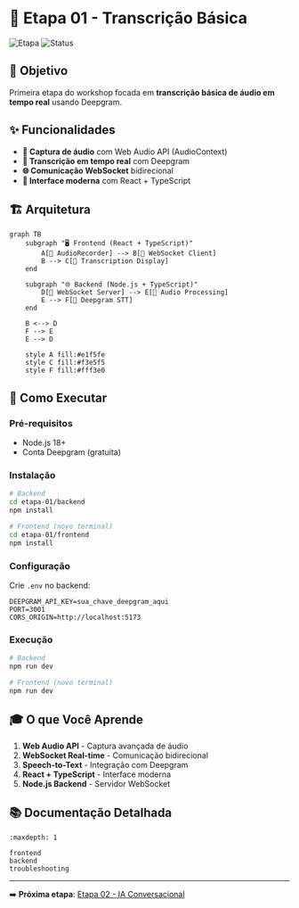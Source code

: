 # 🎤 Etapa 01 - Transcrição Básica

![Etapa](https://img.shields.io/badge/Etapa-01-green)
![Status](https://img.shields.io/badge/Status-Implementado-brightgreen)

## 🎯 Objetivo

Primeira etapa do workshop focada em **transcrição básica de áudio em tempo real** usando Deepgram.

## ✨ Funcionalidades

- **🎤 Captura de áudio** com Web Audio API (AudioContext)
- **📝 Transcrição em tempo real** com Deepgram
- **🌐 Comunicação WebSocket** bidirecional
- **🎨 Interface moderna** com React + TypeScript

## 🏗️ Arquitetura

```{mermaid}
graph TB
    subgraph "🖥️ Frontend (React + TypeScript)"
        A[🎤 AudioRecorder] --> B[📡 WebSocket Client]
        B --> C[💬 Transcription Display]
    end

    subgraph "🌐 Backend (Node.js + TypeScript)"
        D[📡 WebSocket Server] --> E[🎵 Audio Processing]
        E --> F[📝 Deepgram STT]
    end

    B <--> D
    F --> E
    E --> D

    style A fill:#e1f5fe
    style C fill:#f3e5f5
    style F fill:#fff3e0
```

## 🚀 Como Executar

### Pré-requisitos
- Node.js 18+
- Conta Deepgram (gratuita)

### Instalação

```bash
# Backend
cd etapa-01/backend
npm install

# Frontend (novo terminal)
cd etapa-01/frontend
npm install
```

### Configuração

Crie `.env` no backend:

```env
DEEPGRAM_API_KEY=sua_chave_deepgram_aqui
PORT=3001
CORS_ORIGIN=http://localhost:5173
```

### Execução

```bash
# Backend
npm run dev

# Frontend (novo terminal)
npm run dev
```

## 🎓 O que Você Aprende

1. **Web Audio API** - Captura avançada de áudio
2. **WebSocket Real-time** - Comunicação bidirecional
3. **Speech-to-Text** - Integração com Deepgram
4. **React + TypeScript** - Interface moderna
5. **Node.js Backend** - Servidor WebSocket

## 📚 Documentação Detalhada

```{toctree}
:maxdepth: 1

frontend
backend
troubleshooting
```

---

➡️ **Próxima etapa**: [Etapa 02 - IA Conversacional](../etapa-02/index.md)